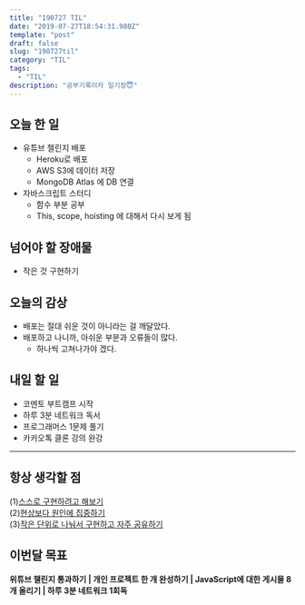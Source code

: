 ```yaml
---
title: "190727 TIL"
date: "2019-07-27T18:54:31.980Z"
template: "post"
draft: false
slug: "190727til"
category: "TIL"
tags:
  - "TIL"
description: "공부기록이자 일기장😇"
---
```


## 오늘 한 일

- 유튜브 챌린지 배포
  - Heroku로 배포
  - AWS S3에 데이터 저장
  - MongoDB Atlas 에 DB 연결
- 자바스크립트 스터디
  - 함수 부분 공부
  - This, scope, hoisting 에 대해서 다시 보게 됨

## 넘어야 할 장애물

- 작은 것 구현하기

## 오늘의 감상

- 배포는 절대 쉬운 것이 아니라는 걸 깨달았다.
- 배포하고 나니까, 아쉬운 부분과 오류들이 많다.
  - 하나씩 고쳐나가야 겠다.

## 내일 할 일

- 코멘토 부트캠프 시작
- 하루 3분 네트워크 독서
- 프로그래머스 1문제 풀기
- 카카오톡 클론 강의 완강

---



## 항상 생각할 점

(1)<u>스스로 구현하려고 해보기</u> <br>(2)<u>현상보다 원인에 집중하기</u> <br>(3)<u>작은 단위로 나눠서 구현하고 자주 공유하기</u>



## 이번달 목표

**위튜브 챌린지 통과하기 | 개인 프로젝트 한 개 완성하기 | JavaScript에 대한 게시물 8개 올리기 | 하루 3분 네트워크 1회독**

